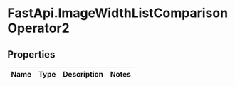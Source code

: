 # FastApi.ImageWidthListComparisonOperator2

## Properties
Name | Type | Description | Notes
------------ | ------------- | ------------- | -------------
